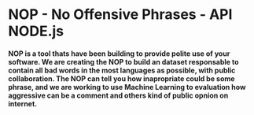 # NOP - No Offensive Phrases - API NODE.js

#### NOP is a tool thats have been building to provide polite use of your software. We are creating the NOP to build an dataset responsable to contain all bad words in the most languages as possible, with public collaboration. The NOP can tell you how inapropriate could be some phrase, and we are working to use Machine Learning to evaluation how aggressive can be a comment and others kind of public opnion on internet.
